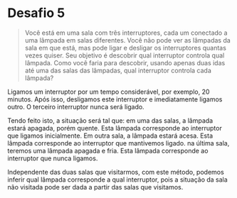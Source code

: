 # Desafio 5

> Você está em uma sala com três interruptores, cada um conectado a uma lâmpada em salas diferentes. Você não pode ver as lâmpadas da sala em que está, mas pode ligar e desligar os interruptores quantas vezes quiser. Seu objetivo é descobrir qual interruptor controla qual lâmpada. Como você faria para descobrir, usando apenas duas idas até uma das salas das lâmpadas, qual interruptor controla cada lâmpada?   

Ligamos um interruptor por um tempo considerável, por exemplo, 20 minutos. Após isso, desligamos este interruptor e imediatamente ligamos outro. O terceiro interruptor nunca será ligado.

Tendo feito isto, a situação será tal que: em uma das salas, a lâmpada estará apagada, porém quente. Esta lâmpada corresponde ao interruptor que ligamos inicialmente. Em outra sala, a lâmpada estará acesa. Esta lâmpada corresponde ao interruptor que mantivemos ligado. na última sala, teremos uma lâmpada apagada e fria. Esta lâmpada corresponde ao interruptor que nunca ligamos.

Independente das duas salas que visitarmos, com este método, podemos inferir qual lâmpada corresponde a qual interruptor, pois a situação da sala não visitada pode ser dada a partir das salas que visitamos.
